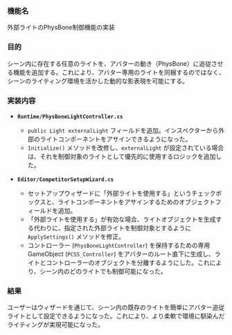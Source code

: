 ### 機能名
外部ライトのPhysBone制御機能の実装

### 目的
シーン内に存在する任意のライトを、アバターの動き（PhysBone）に追従させる機能を追加する。これにより、アバター専用のライトを同梱するのではなく、シーンのライティング環境を活かした動的な影表現を可能にする。

### 実装内容
- **`Runtime/PhysBoneLightController.cs`**
    - `public Light externalLight` フィールドを追加。インスペクターから外部のライトコンポーネントをアサインできるようになった。
    - `Initialize()` メソッドを改修し、`externalLight` が設定されている場合は、それを制御対象のライトとして優先的に使用するロジックを追加した。

- **`Editor/CompetitorSetupWizard.cs`**
    - セットアップウィザードに「外部ライトを使用する」というチェックボックスと、ライトコンポーネントをアサインするためのオブジェクトフィールドを追加。
    - 「外部ライトを使用する」が有効な場合、ライトオブジェクトを生成する代わりに、指定された外部ライトを制御対象とするように `ApplySettings()` メソッドを修正。
    - コントローラー (`PhysBoneLightController`) を保持するための専用GameObject (`PCSS_Controller`) をアバターのルート直下に生成し、ライトとコントローラーのオブジェクトを分離するようにした。これにより、シーン内のどのライトでも制御可能になった。

### 結果
ユーザーはウィザードを通じて、シーン内の既存のライトを簡単にアバター追従ライトとして設定できるようになった。これにより、より柔軟で環境に馴染んだライティングが実現可能になった。 